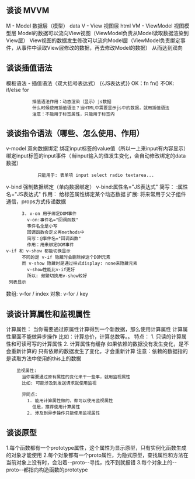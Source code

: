 ## 谈谈 MVVM
 M - Model 数据层（模型） data
            V - View 视图层 html
            VM - ViewModel 视图模型层
              Model的数据可以流向View视图（ViewModel负责从Model读取数据渲染到View层）
              View视图的数据发生修改可以流向Model层（ViewModel负责绑定事件，从事件中读取View层修改的数据，再去修改Model的数据）
              从而达到双向
## 谈谈插值语法
模板语法
            - 插值语法（双大括号表达式）   {{JS表达式}}
              OK：fn fn()
              不OK: if/else for

              插值语法作用：动态渲染（显示）js数据
              什么时候使用插值语法？当HTML中需要显示js中的数据，就用插值语法
              注意：不能用于标签属性，只能用于标签内

## 谈谈指令语法（哪些、怎么使用、作用）
 v-model 双向数据绑定
                绑定input标签的value值（所以一上来input有内容显示）
                绑定input标签的input事件（当input输入的值发生变化，会自动修改绑定的data数据）

                只能用于: 表单项 input select radio textarea...
  v-bind 强制数据绑定（单向数据绑定）
            v-bind:属性名="JS表达式"
            简写：  :属性名="JS表达式"
            作用： 给标签属性绑定某个动态数据
            扩展: 
              将来常用于父子组件通信，props方式传递数据

          3. v-on 用于绑定DOM事件
            v-on:事件名="回调函数"  
            事件名全是小写
            回调函数会定义再methods中
            简写：@事件名="回调函数"  
            作用：用来绑定DOM事件
    v-if 和 v-show 都能切换显示
          不同的是 v-if 隐藏时会删除掉这个DOM元素 
          而 v-show 隐藏时是通过样式display: none来隐藏元素
            v-show性能比v-if更好
            所以: 频繁切换用v-show较好
     列表显示
  数组: v-for / index
  对象: v-for / key
## 谈谈计算属性和监视属性
计算属性：
          当你需要通过原属性计算得到一个新数据，那么使用计算属性
          计算属性里面不能做异步操作
          比如：计算总价，计算总数等。。
          特点：
            1. 只读的计算属性和可读可写的计算属性
            2. 计算属性有缓存
              如果依赖的数据没有发生变化，是不会重新计算的
              只有依赖的数据发生了变化，才会重新计算
              注意：依赖的数据指的是读取方法中使用的this上的数据

        监视属性:
          当你需要通过原有属性的变化来干一些事，就用监视属性
          比如: 可能涉及到发送请求就使用监视  

          异同点:
            1. 能用计算属性做的，都可以使用监视属性
              但是，推荐使用计算属性
            2. 涉及到异步操作只能使用监视属性  
## 谈谈原型
1.每个函数都有一个prototype属性，这个属性为显示原型，只有实例化函数生成的对象才能使用
2.每个对象都有一个proto属性，为隐式原型，查找属性和方法在当前对象上没有时，会沿着--proto--寻找，找不到就报错
3.每个对象上的--proto--都指向构造函数的prototype
